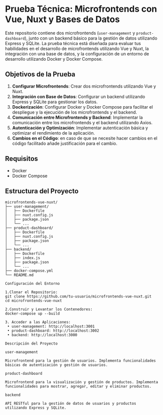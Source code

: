 # Prueba Técnica: Microfrontends con Vue, Nuxt y Bases de Datos

Este repositorio contiene dos microfrontends (`user-management` y `product-dashboard`), junto con un backend básico para la gestión de datos utilizando Express y SQLite. La prueba técnica está diseñada para evaluar tus habilidades en el desarrollo de microfrontends utilizando Vue y Nuxt, la integración con una base de datos, y la configuración de un entorno de desarrollo utilizando Docker y Docker Compose.

## Objetivos de la Prueba

1. **Configurar Microfrontends**: Crear dos microfrontends utilizando Vue y Nuxt.
2. **Integración con Base de Datos**: Configurar un backend utilizando Express y SQLite para gestionar los datos.
3. **Dockerización**: Configurar Docker y Docker Compose para facilitar el despliegue y la ejecución de los microfrontends y el backend.
4. **Comunicación entre Microfrontends y Backend**: Implementar la comunicación entre los microfrontends y el backend utilizando Axios.
5. **Autenticación y Optimización**: Implementar autenticación básica y optimizar el rendimiento de la aplicación.
6. **Cambios en el Código**: en caso de que se necesite hacer cambios en el código facilitado añade justificación para el cambio.

## Requisitos

- Docker
- Docker Compose

## Estructura del Proyecto

```plaintext
microfrontends-vue-nuxt/
├── user-management/
│   ├── Dockerfile
│   ├── nuxt.config.js
│   ├── package.json
│   └── ...
├── product-dashboard/
│   ├── Dockerfile
│   ├── nuxt.config.js
│   ├── package.json
│   └── ...
├── backend/
│   ├── Dockerfile
│   ├── index.js
│   ├── package.json
│   └── ...
├── docker-compose.yml
└── README.md

Configuración del Entorno

1.Clonar el Repositorio: 
git clone https://github.com/tu-usuario/microfrontends-vue-nuxt.git
cd microfrontends-vue-nuxt

2.Construir y Levantar los Contenedores:
docker-compose up --build

3. Acceder a las Aplicaciones:
 • user-management: http://localhost:3001
 • product-dashboard: http://localhost:3002
 • backend: http://localhost:3000

Descripción del Proyecto

user-management

Microfrontend para la gestión de usuarios. Implementa funcionalidades básicas de autenticación y gestión de usuarios.

product-dashboard

Microfrontend para la visualización y gestión de productos. Implementa funcionalidades para mostrar, agregar, editar y eliminar productos.

backend

API RESTful para la gestión de datos de usuarios y productos utilizando Express y SQLite.
